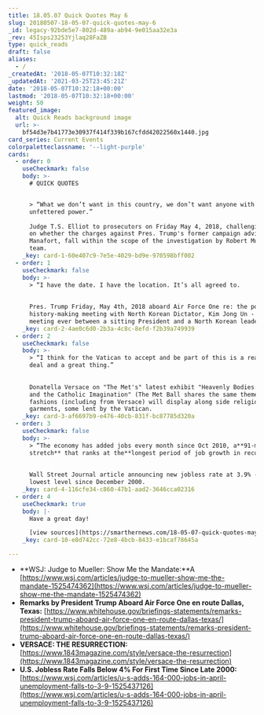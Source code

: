 ```yaml
---
title: 18.05.07 Quick Quotes May 6
slug: 20180507-18-05-07-quick-quotes-may-6
_id: legacy-92bde5e7-802d-489a-ab94-9e015aa32e3a
_rev: 45Isps23253Yjlaq28FaZB
type: quick_reads
draft: false
aliases:
  - /
_createdAt: '2018-05-07T10:32:18Z'
_updatedAt: '2021-03-25T23:45:21Z'
date: '2018-05-07T10:32:18+00:00'
lastmod: '2018-05-07T10:32:18+00:00'
weight: 50
featured_image:
  alt: Quick Reads background image
  url: >-
    bf54d3e7b41773e30937f414f339b167cfdd42022560x1440.jpg
card_series: Current Events
colorpaletteclassname: '--light-purple'
cards:
  - order: 0
    useCheckmark: false
    body: >-
      # QUICK QUOTES


      > “What we don’t want in this country, we don’t want anyone with
      unfettered power.”  
        
      Judge T.S. Elliot to prosecutors on Friday May 4, 2018, challenging them
      on whether the charges against Pres. Trump's former campaign advisor, Paul
      Manafort, fall within the scope of the investigation by Robert Mueller's
      team.
    _key: card-1-60e407c9-7e5e-4029-bd9e-970598bff002
  - order: 1
    useCheckmark: false
    body: >-
      > “I have the date. I have the location. It’s all agreed to.  
        
        
      Pres. Trump Friday, May 4th, 2018 aboard Air Force One re: the potential
      history-making meeting with North Korean Dictator, Kim Jong Un - the first
      meeting ever between a sitting President and a North Korean leader.
    _key: card-2-4ae0c6d0-2b3a-4c8c-8efd-f2b39a749939
  - order: 2
    useCheckmark: false
    body: >-
      > “I think for the Vatican to accept and be part of this is a really big
      deal and a great thing.”  
        
        
      Donatella Versace on "The Met's" latest exhibit "Heavenly Bodies: Fashion
      and the Catholic Imagination" (The Met Ball shares the same theme). 150
      fashions (including from Versace) will display along side religious
      garments, some lent by the Vatican.
    _key: card-3-af6697b9-e476-40cb-831f-bc87785d320a
  - order: 3
    useCheckmark: false
    body: >-
      > “The economy has added jobs every month since Oct 2010, a**91-month
      stretch** that ranks at the**longest period of job growth in record**.”  
        
        
      Wall Street Journal article announcing new jobless rate at 3.9% - the
      lowest level since December 2000.
    _key: card-4-116cfe34-c860-47b1-aad2-3646cca02316
  - order: 4
    useCheckmark: true
    body: |-
      Have a great day!

      [view sources](https://smarthernews.com/18-05-07-quick-quotes-may-6/)
    _key: card-10-e8d742cc-72e8-4bcb-8433-e1bcaf78645a

---
```

* **WSJ: Judge to Mueller: Show Me the Mandate:**A [https://www.wsj.com/articles/judge-to-mueller-show-me-the-mandate-1525474362](https://www.wsj.com/articles/judge-to-mueller-show-me-the-mandate-1525474362)
* **Remarks by President Trump Aboard Air Force One en route Dallas, Texas:** [https://www.whitehouse.gov/briefings-statements/remarks-president-trump-aboard-air-force-one-en-route-dallas-texas/](https://www.whitehouse.gov/briefings-statements/remarks-president-trump-aboard-air-force-one-en-route-dallas-texas/)
* **VERSACE: THE RESURRECTION:** [https://www.1843magazine.com/style/versace-the-resurrection](https://www.1843magazine.com/style/versace-the-resurrection)
* **U.S. Jobless Rate Falls Below 4% For First Time Since Late 2000:** [https://www.wsj.com/articles/u-s-adds-164-000-jobs-in-april-unemployment-falls-to-3-9-1525437126](https://www.wsj.com/articles/u-s-adds-164-000-jobs-in-april-unemployment-falls-to-3-9-1525437126)